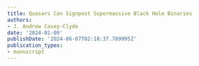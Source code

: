 ```yaml
---
title: Quasars Can Signpost Supermassive Black Hole Binaries
authors:
- J. Andrew Casey-Clyde
date: '2024-01-09'
publishDate: '2024-06-07T02:18:37.789995Z'
publication_types:
- manuscript
---
```

